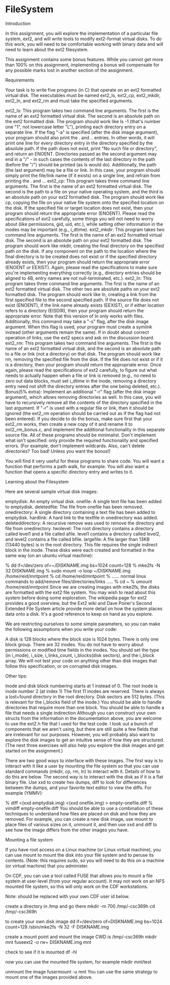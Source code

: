# FileSystem
Introduction

In this assignment, you will explore the implementation of a particular file system, ext2, and will write tools to modify ext2-format virtual disks. To do this work, you will need to be comfortable working with binary data and will need to learn about the ext2 filesystem.

This assignment contains some bonus features. While you cannot get more than 100% on this assignment, implementing a bonus will compensate for any possible marks lost in another section of the assignment.

Requirements

Your task is to write five programs (in C) that operate on an ext2 formatted virtual disk. The executables must be named ext2_ls, ext2_cp, ext2_mkdir, ext2_ln, and ext2_rm and must take the specified arguments.

ext2_ls: This program takes two command line arguments. The first is the name of an ext2 formatted virtual disk. The second is an absolute path on the ext2 formatted disk. The program should work like ls -1 (that's number one "1", not lowercase letter "L"), printing each directory entry on a separate line. If the flag "-a" is specified (after the disk image argument), your program should also print the . and .. entries. In other words, it will print one line for every directory entry in the directory specified by the absolute path. If the path does not exist, print "No such file or directory", and return an ENOENT. Directories passed as the second argument may end in a "/" - in such cases the contents of the last directory in the path (before the "/") should be printed (as ls would do). Additionally, the path (the last argument) may be a file or link. In this case, your program should simply print the file/link name (if it exists) on a single line, and refrain from printing the . and ...
ext2_cp: This program takes three command line arguments. The first is the name of an ext2 formatted virtual disk. The second is the path to a file on your native operating system, and the third is an absolute path on your ext2 formatted disk. The program should work like cp, copying the file on your native file system onto the specified location on the disk. If the specified file or target location does not exist, then your program should return the appropriate error (ENOENT). Please read the specifications of ext2 carefully, some things you will not need to worry about (like permissions, gid, uid, etc.), while setting other information in the inodes may be important (e.g., i_dtime).
ext2_mkdir: This program takes two command line arguments. The first is the name of an ext2 formatted virtual disk. The second is an absolute path on your ext2 formatted disk. The program should work like mkdir, creating the final directory on the specified path on the disk. If any component on the path to the location where the final directory is to be created does not exist or if the specified directory already exists, then your program should return the appropriate error (ENOENT or EEXIST). Again, please read the specifications to make sure you're implementing everything correctly (e.g., directory entries should be aligned to 4B, entry names are not null-terminated, etc.).
ext2_ln: This program takes three command line arguments. The first is the name of an ext2 formatted virtual disk. The other two are absolute paths on your ext2 formatted disk. The program should work like ln, creating a link from the first specified file to the second specified path. If the source file does not exist (ENOENT), if the link name already exists (EEXIST), or if either location refers to a directory (EISDIR), then your program should return the appropriate error. Note that this version of ln only works with files. Additionally, this command may take a "-s" flag, after the disk image argument. When this flag is used, your program must create a symlink instead (other arguments remain the same). If in doubt about correct operation of links, use the ext2 specs and ask on the discussion board.
ext2_rm: This program takes two command line arguments. The first is the name of an ext2 formatted virtual disk, and the second is an absolute path to a file or link (not a directory) on that disk. The program should work like rm, removing the specified file from the disk. If the file does not exist or if it is a directory, then your program should return the appropriate error. Once again, please read the specifications of ext2 carefully, to figure out what needs to actually happen when a file or link is removed (e.g., no need to zero out data blocks, must set i_dtime in the inode, removing a directory entry need not shift the directory entries after the one being deleted, etc.). 
Bonus(5% extra): Implement an additional "-r" flag (after the disk image argument), which allows removing directories as well. In this case, you will have to recursively remove all the contents of the directory specified in the last argument. If "-r" is used with a regular file or link, then it should be ignored (the ext2_rm operation should be carried out as if the flag had not been entered). If you decide to do the bonus, make sure first that your ext2_rm works, then create a new copy of it and rename it to ext2_rm_bonus.c, and implement the additional functionality in this separate source file.
All of these programs should be minimalist. Don't implement what isn't specified: only provide the required functionality and specified errors. (For example, don't implement wildcards. Also, can't delete directories? Too bad! Unless you want the bonus!)

You will find it very useful for these programs to share code. You will want a function that performs a path walk, for example. You will also want a function that opens a specific directory entry and writes to it.

Learning about the Filesystem

Here are several sample virtual disk images:

emptydisk: An empty virtual disk.
onefile: A single text file has been added to emptydisk.
deletedfile: The file from onefile has been removed.
onedirectory: A single directory containing a text file has been added to emptydisk.
hardlink: A hard link to the textfile in onedirectory was added.
deleteddirectory: A recursive remove was used to remove the directory and file from onedirectory.
twolevel: The root directory contains a directory called level1 and a file called afile. level1 contains a directory called level2, and level2 contains a file called bfile.
largefile: A file larger than 13KB (13440 bytes) is in the root directory. This file requires the single indirect block in the inode.
These disks were each created and formatted in the same way (on an ubuntu virtual machine):

% dd if=/dev/zero of=~/DISKNAME.img bs=1024 count=128
% mke2fs -N 32 DISKNAME.img
% sudo mount -o loop ~/DISKNAME.img /home/reid/mntpoint
% cd /home/reid/mntpoint
% ...... normal linux commands to add/remove files/directories/links .....
% cd ~
% umount /home/reid/mntpoint
Since we are creating images with mke2fs, the disks are formatted with the ext2 file system. You may wish to read about this system before doing some exploration. The wikipedia page for ext2 provides a good overview, but the Ext2 wiki and Dave Poirer's Second Extended File System article provide more detail on how the system places data onto a disk. It's a good reference to keep on hand as you explore.

We are restricting ourselves to some simple parameters, so you can make the following assumptions when you write your code:

A disk is 128 blocks where the block size is 1024 bytes.
There is only one block group.
There are 32 inodes.
You do not have to worry about permissions or modified time fields in the inodes. You should set the type (in i_mode), i_size, i_links_count, i_blocks(disk sectors), and the i_block array.
We will not test your code on anything other than disk images that follow this specification, or on corrupted disk images.

Other tips:

Inode and disk block numbering starts at 1 instead of 0.
The root inode is inode number 2 (at index 1)
The first 11 inodes are reserved.
There is always a lost+found directory in the root directory.
Disk sectors are 512 bytes. (This is relevant for the i_blocks field of the inode.)
You should be able to handle directories that require more than one block.
You should be able to handle a file that needs a single indirection
Although you can construct your own structs from the information in the documentation above, you are welcome to use the ext2.h file that I used for the test code. I took out a bunch of components that we aren't using, but there are still quite a few fields that are irrelevant for our purposes.
However, you will probably also want to explore the disk images to get an intuitive sense of how they are structured. (The next three exercises will also help you explore the disk images and get started on the assignment.)

There are two good ways to interface with these images. The first way is to interact with it like a user by mounting the file system so that you can use standard commands (mkdir, cp, rm, ln) to interact with it. Details of how to do this are below. The second way is to interact with the disk as if it is a flat binary file. Use xxd to create hex dumps, diff to look for differences between the dumps, and your favorite text editor to view the diffs. For example (YMMV):

% diff <(xxd emptydisk.img) <(xxd onefile.img) > empty-onefile.diff
% vimdiff empty-onefile.diff
You should be able to use a combination of these techniques to understand how files are placed on disk and how they are removed. For example, you can create a new disk image, use mount to place files of various sizes on it, unmount it, and then use xxd and diff to see how the image differs from the other images you have.

Mounting a file system

If you have root access on a Linux machine (or Linux virtual machine), you can use mount to mount the disk into your file system and to peruse its contents. (Note: this requires sudo, so you will need to do this on a machine (or virtual machine) that you administer.

On CDF, you can use a tool called FUSE that allows you to mount a file system at user-level (from your regular account). It may not work on an NFS mounted file system, so this will only work on the CDF workstations.

Note: <CDFID> should be replaced with your own CDF user id below.

create a directory in /tmp and go there
mkdir -m 700 /tmp/<CDFID>-csc369h
cd /tmp/<CDFID>-csc369h

to create your own disk image
dd if=/dev/zero of=DISKNAME.img bs=1024 count=128
/sbin/mke2fs -N 32 -F DISKNAME.img

 create a mount point and mount the image
 CWD is /tmp/<CDFID>-csc369h
mkdir mnt
fuseext2 -o rw+ DISKNAME.img mnt

check to see if it is mounted
df -hl

now you can use the mounted file system, for example
mkdir mnt/test

unmount the image
fusermount -u mnt
You can use the same strategy to mount one of the images provided above.
